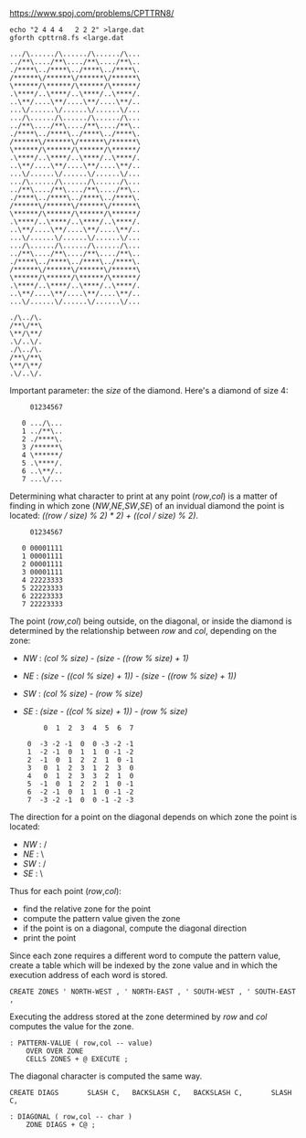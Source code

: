 https://www.spoj.com/problems/CPTTRN8/

    echo "2 4 4 4   2 2 2" >large.dat
    gforth cpttrn8.fs <large.dat
    
    .../\....../\....../\....../\...
    ../**\..../**\..../**\..../**\..
    ./****\../****\../****\../****\.
    /******\/******\/******\/******\
    \******/\******/\******/\******/
    .\****/..\****/..\****/..\****/.
    ..\**/....\**/....\**/....\**/..
    ...\/......\/......\/......\/...
    .../\....../\....../\....../\...
    ../**\..../**\..../**\..../**\..
    ./****\../****\../****\../****\.
    /******\/******\/******\/******\
    \******/\******/\******/\******/
    .\****/..\****/..\****/..\****/.
    ..\**/....\**/....\**/....\**/..
    ...\/......\/......\/......\/...
    .../\....../\....../\....../\...
    ../**\..../**\..../**\..../**\..
    ./****\../****\../****\../****\.
    /******\/******\/******\/******\
    \******/\******/\******/\******/
    .\****/..\****/..\****/..\****/.
    ..\**/....\**/....\**/....\**/..
    ...\/......\/......\/......\/...
    .../\....../\....../\....../\...
    ../**\..../**\..../**\..../**\..
    ./****\../****\../****\../****\.
    /******\/******\/******\/******\
    \******/\******/\******/\******/
    .\****/..\****/..\****/..\****/.
    ..\**/....\**/....\**/....\**/..
    ...\/......\/......\/......\/...
    
    ./\../\.
    /**\/**\
    \**/\**/
    .\/..\/.
    ./\../\.
    /**\/**\
    \**/\**/
    .\/..\/.

Important parameter: the *size* of the diamond. Here's a diamond of size 4:

         01234567
    
       0 .../\...
       1 ../**\..
       2 ./****\.
       3 /******\
       4 \******/
       5 .\****/.
       6 ..\**/..
       7 ...\/...

Determining what character to print at any point (*row*,*col*) is a matter of finding in which zone (*NW*,*NE*,*SW*,*SE*) of an invidual diamond the point is located: *((row / size) % 2) * 2) + ((col / size) % 2)*.

         01234567
    
       0 00001111
       1 00001111
       2 00001111
       3 00001111
       4 22223333
       5 22223333
       6 22223333
       7 22223333

The point (*row*,*col*) being outside, on the diagonal, or inside the diamond is determined by the relationship between *row* and *col*, depending on the zone:

- *NW* : *(col % size) - (size - ((row % size) + 1)*
- *NE* : *(size - ((col % size) + 1)) - (size - ((row % size) + 1))*
- *SW* : *(col % size) - (row % size)*
- *SE* : *(size - ((col % size) + 1)) - (row % size)*


           0  1  2  3  4  5  6  7
    
       0  -3 -2 -1  0  0 -3 -2 -1  
       1  -2 -1  0  1  1  0 -1 -2
       2  -1  0  1  2  2  1  0 -1
       3   0  1  2  3  1  2  3  0
       4   0  1  2  3  3  2  1  0
       5  -1  0  1  2  2  1  0 -1
       6  -2 -1  0  1  1  0 -1 -2
       7  -3 -2 -1  0  0 -1 -2 -3

The direction for a point on the diagonal depends on which zone the point is located:

- *NW* : / 
- *NE* : \
- *SW* : /
- *SE* : \

Thus for each point (*row*,*col*):

- find the relative zone for the point
- compute the pattern value given the zone
- if the point is on a diagonal, compute the diagonal direction
- print the point

Since each zone requires a different word to compute the pattern value, create a table which will be indexed by the zone value and in which the execution address of each word is stored.

    CREATE ZONES ' NORTH-WEST , ' NORTH-EAST , ' SOUTH-WEST , ' SOUTH-EAST ,

Executing the address stored at the zone determined by *row* and *col* computes the value for the zone.

    : PATTERN-VALUE ( row,col -- value)
        OVER OVER ZONE
        CELLS ZONES + @ EXECUTE ;

The diagonal character is computed the same way.

    CREATE DIAGS       SLASH C,   BACKSLASH C,   BACKSLASH C,       SLASH C,
    
    : DIAGONAL ( row,col -- char )
        ZONE DIAGS + C@ ;


